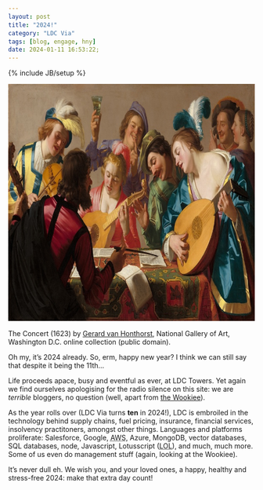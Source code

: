 ```yaml
---
layout: post
title: "2024!"
category: "LDC Via"
tags: [blog, engage, hny]
date: 2024-01-11 16:53:22;
---
```


{% include JB/setup %}

<div class="full-header">
  <img src="/assets/img/blog/the-concert-banner.jpg" alt="Header image: &#8220;The Concert&#8221; (1623) by Gerard van Honthurst" height="483px" width="811px" />
</div>

<p class="minor">The Concert (1623) by <a href="https://en.wikipedia.org/wiki/en:Gerard_van_Honthorst" title="Link to Wikipedia page on renaissance artist Gerard van Honthorst">Gerard van Honthorst</a>, National Gallery of Art, Washington D.C. online collection (public domain).</p>

Oh my, it’s 2024 already. So, erm, happy new year? I think we can still say that despite it being the 11th…

Life proceeds apace, busy and eventful as ever, at LDC Towers. Yet again we find ourselves apologising for the radio silence on this site: we are *terrible* bloggers, no question (well, apart from [the Wookiee](https://stickfight.co.uk)).

As the year rolls over (LDC Via turns **ten** in 2024!), LDC is embroiled in the technology behind supply chains, fuel pricing, insurance, financial services, insolvency practitoners, amongst other things. Languages and platforms proliferate: Salesforce, Google, <abbr title="Amazon Web Services">AWS</abbr>, Azure, MongoDB, vector databases, SQL databases, node, Javascript, Lotusscript (<abbr title="&#8220;Lotusscript out loud&#8221; usually means prolific swearing in LDC Towers, so let’s stick to &#8220;Laugh Out Loud&#8221; for this acronym">LOL</abbr>), and much, much more. Some of us even do management stuff (again, looking at the Wookiee).

It’s never dull eh. We wish you, and your loved ones, a happy, healthy and stress-free 2024: make that extra day count!
